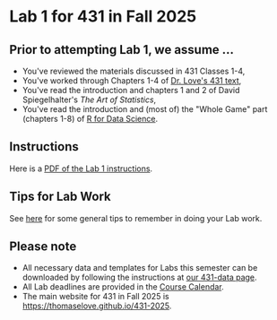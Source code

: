 # Lab 1 for 431 in Fall 2025

## Prior to attempting Lab 1, we assume ...

- You've reviewed the materials discussed in 431 Classes 1-4, 
- You've worked through Chapters 1-4 of [Dr. Love's 431 text](https://thomaselove.github.io/431-book/),
- You've read the introduction and chapters 1 and 2 of David Spiegelhalter's *The Art of Statistics*,
- You've read the introduction and (most of) the "Whole Game" part (chapters 1-8) of [R for Data Science](https://r4ds.hadley.nz/).

## Instructions

Here is a [PDF of the Lab 1 instructions](431-lab1.pdf).

## Tips for Lab Work

See [here](https://github.com/THOMASELOVE/431-labs-2025/blob/main/tips.md) for some general tips to remember in doing your Lab work.

## Please note

- All necessary data and templates for Labs this semester can be downloaded by following the instructions at [our 431-data page](https://github.com/THOMASELOVE/431-data).
- All Lab deadlines are provided in the [Course Calendar](https://thomaselove.github.io/431-2025/calendar.html).
- The main website for 431 in Fall 2025 is <https://thomaselove.github.io/431-2025>.
